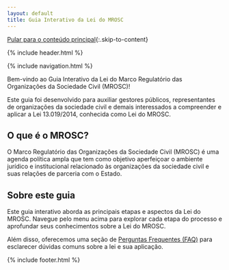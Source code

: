 ```yaml
---
layout: default
title: Guia Interativo da Lei do MROSC
---
```


<script>
document.documentElement.lang = 'pt-BR';
</script>

[Pular para o conteúdo principal](#conteudo-principal){:.skip-to-content}

{% include header.html %}

{% include navigation.html %}

<main id="conteudo-principal" markdown="1">

Bem-vindo ao Guia Interativo da Lei do Marco Regulatório das Organizações da Sociedade Civil (MROSC)!

Este guia foi desenvolvido para auxiliar gestores públicos, representantes de organizações da sociedade civil e demais interessados a compreender e aplicar a Lei 13.019/2014, conhecida como Lei do MROSC.

## O que é o MROSC?

O Marco Regulatório das Organizações da Sociedade Civil (MROSC) é uma agenda política ampla que tem como objetivo aperfeiçoar o ambiente jurídico e institucional relacionado às organizações da sociedade civil e suas relações de parceria com o Estado.

## Sobre este guia

Este guia interativo aborda as principais etapas e aspectos da Lei do MROSC. Navegue pelo menu acima para explorar cada etapa do processo e aprofundar seus conhecimentos sobre a Lei do MROSC.

Além disso, oferecemos uma seção de [Perguntas Frequentes (FAQ)](faq) para esclarecer dúvidas comuns sobre a lei e sua aplicação.

</main>

{% include footer.html %}
